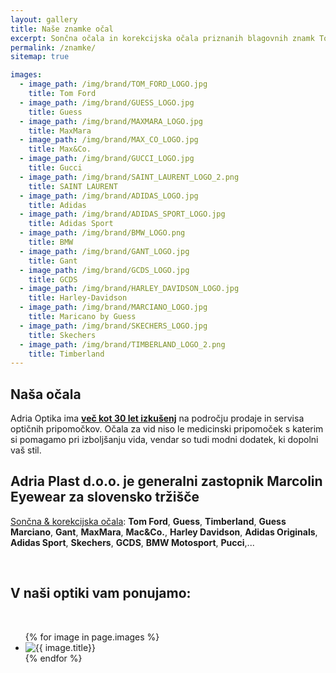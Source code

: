 ```yaml
---
layout: gallery
title: Naše znamke očal
excerpt: Sončna očala in korekcijska očala priznanih blagovnih znamk Tom Ford, Guess, MaxMara, Max&co., Montbalnc, Swarovski, Gant, Timberland, Diesel..
permalink: /znamke/
sitemap: true

images:
  - image_path: /img/brand/TOM_FORD_LOGO.jpg
    title: Tom Ford
  - image_path: /img/brand/GUESS_LOGO.jpg
    title: Guess
  - image_path: /img/brand/MAXMARA_LOGO.jpg
    title: MaxMara
  - image_path: /img/brand/MAX_CO_LOGO.jpg
    title: Max&Co.
  - image_path: /img/brand/GUCCI_LOGO.jpg
    title: Gucci
  - image_path: /img/brand/SAINT_LAURENT_LOGO_2.png
    title: SAINT LAURENT
  - image_path: /img/brand/ADIDAS_LOGO.jpg
    title: Adidas
  - image_path: /img/brand/ADIDAS_SPORT_LOGO.jpg
    title: Adidas Sport
  - image_path: /img/brand/BMW_LOGO.png
    title: BMW
  - image_path: /img/brand/GANT_LOGO.jpg
    title: Gant
  - image_path: /img/brand/GCDS_LOGO.jpg
    title: GCDS
  - image_path: /img/brand/HARLEY_DAVIDSON_LOGO.jpg
    title: Harley-Davidson
  - image_path: /img/brand/MARCIANO_LOGO.jpg
    title: Maricano by Guess
  - image_path: /img/brand/SKECHERS_LOGO.jpg
    title: Skechers
  - image_path: /img/brand/TIMBERLAND_LOGO_2.png
    title: Timberland
---
```



## Naša očala

Adria Optika ima **[več kot 30 let izkušenj](/o-nas/)** na področju prodaje in servisa optičnih pripomočkov.
Očala za vid niso le medicinski pripomoček s katerim si pomagamo pri izboljšanju vida, vendar so tudi modni dodatek, ki dopolni vaš stil. 

## Adria Plast d.o.o. je generalni zastopnik Marcolin Eyewear za slovensko tržišče
[Sončna & korekcijska očala](/ocala/):
**Tom Ford**, **Guess**, **Timberland**, **Guess Marciano**, **Gant**, **MaxMara**, **Mac&Co.**, **Harley Davidson**, **Adidas Originals**, **Adidas Sport**, **Skechers**, **GCDS**, **BMW Motosport**, **Pucci**,...

<br>

## V naši optiki vam ponujamo:

<br/>

<ul class="photo-gallery">
  {% for image in page.images %}
    <li><a target="popupwindow" rel="nofollow noreferrer" onclick="window.open('http://marcolin.com/en/brand/', 'popupwindow', 'scrollbars=yes,width=800,height=500');return true"><img class="transform-big" src="{{ image.image_path }}" alt="{{ image.title}}" title="{{ image.title}}"/></a></li>
  {% endfor %}
</ul>
